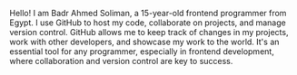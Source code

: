 
Hello! I am Badr Ahmed Soliman, a 15-year-old frontend programmer from Egypt. I use GitHub to host my code,
collaborate on projects,
and manage version control. GitHub allows me to keep track of changes in my projects,
work with other developers, and showcase my work to the world. It's an essential tool for any programmer,
especially in frontend development,
where collaboration and version control are key to success.
